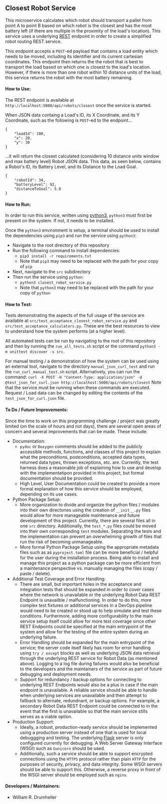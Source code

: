 ## Closest Robot Service
This microservice calculates which robot should transport a pallet from point A to point B
based on which robot is the closest and has the most battery left (if there are multiple in
the proximity of the load's location). This service uses a underlying
[REST](https://www.w3.org/2001/sw/wiki/REST) endpoint in order to create a simplified robot
routing REST service.

This endpoint accepts a `POST`-ed payload that contains a load entity which needs to be moved,
including its identifier and its current cartesian coordinates. This endpoint then returns the
the robot that is best to transport the load based on which one is closest to the load's location.
However, if there is more than one robot within 10 distance units of the load, this service returns
the robot with the most battery remaining.

#### How to Use:
The REST endpoint is available at `http://localhost:5000/api/robots/closest` once the service is
started.

When JSON data containg a Load's ID, its X Coordinate, and its Y Coordinate,
such as the following is `POST`-ed to the endpoint...
```
{
    "loadId": 100,
    "x": 20,
    "y": 30
}
```

...it will return the closest calculated (considering 10 distance units window and max battery level)
Robot JSON data. This data, as seen below, contains a Robot's ID, its Battery Level, and its Distance
to the Load Goal.
```
{
    "robotId": 34,
    "batteryLevel": 92,
    "distanceToGoal": 5.0
}
```

#### How to Run:
In order to run this service, written using [python3](https://www.python.org), `python3` must
first be present on the system. If not, it needs to be installed.

Once the `python3` environment is setup, a terminal should be used to install the dependencies using
`pip3` and run the service using `python3`:
- Navigate to the root directory of this repository
- Run the following command to install dependencies:
  - `pip3 install -r requirements.txt`
  - Note that `pip3` may need to be replaced with the path for your copy of `pip`
- Next, navigate to the `src` subdirectory
- Then run the service using `python`:
  - `python3 closest_robot_service.py`
  - Note that `python3` may need to be replaced with the path for your copy of `python`

#### How to Test:
Tests demonstrating the aspects of the full usage of the service are available at
`src/test_acceptance_closest_robot_service.py` and `src/test_acceptance_calculators.py`.
These are the best resources to view to understand how the system performs (at a higher level).

All automated tests can be run by navigating to the root of this repository and then
by running the `run_all_tests.sh` script or the command `python3 -m unittest discover -s src`.

For manual testing / a demonstration of how the system can be used using an external tool,
navigate to the directory `manual_json_curl_test` and run the `run_curl_manual_test.sh` script.
Alternatively, you can run the command:
`curl -X POST -H "Content-Type: application/json" -d @test_json_for_curl.json http://localhost:5000/api/robots/closest`
Note that the service must be running when these commands are executed.
Request / Load data can be changed by editing the contents of the `test_json_for_curl.json` file.

#### To Do / Future Improvements:
Since the time to work on this programming challenge / project was greatly limited (on the scale of
hours and not days), there are several open areas of concern and several improvements that can be made.
These include:
- Documentation:
  - `pydoc` or `Doxygen` comments should be added to the publicly accessible methods, functions, and classes of this
    project to explain what the preconditions, postconditions, accepted data types, returned data types, thrown
    exceptions, etc. are. Currently, the test harness does a reasonable job of explaining how to use and develop with
    the implementatipon provided in this project, but formal documentation should be provided.
  - High Level, User Documentation could be created to provide a more formal explanation of how this service should be
    employed, depending on its use cases.
- Python Package Setup:
  - More organization to divide and organize the python files / modules into their own directories using the creation of
    `__init__.py` files would allow for more manageable maintenance and future development of this project. Currently,
    there are several files all in one `src` directory. Additionally, the `test_*.py` files could be moved into their
    own corresponding `test` modules. Separating the tests and the implementation can prevent an overwhelming growth of
    files that run the risk of becoming unmanageable.
  - More formal Python Package Setup using the appropriate metadata files such as as `pyproject.toml` file can be more
    beneficial / helpful for the user during the installation process. Being able to install and manage this project
    as a python package can be more efficient from a maintenance perspective vs. manually managing the files (copy /
    paste / delete).
- Additional Test Coverage and Error Handling:
  - There are small, but important holes in the acceptance and integration tests that should be expanded in order to
    cover cases where the network is unavailable or the underlying Robot Data REST Endpoint is unavailble /
    malfunctioning. In order to do this, more complex test fixtures or additional services in a DevOps pipeline would
    need to be created or stood up to help simulate and test these conditions. Furthermore, adding more configurability
    to the main service setup itself could allow for more test coverage since other REST Endpoints could be specified
    at the main entrypoint of the system and allow for the testing of the entire system during an underlying failure.
  - Error Handling should be expanded for the main entrypoint of the service; the server code itself likely has room
    for error handling using `try / except` blocks as well as underlying JSON data retrieval through the underlying REST
    service for Robot Data (as mentioned above). Logging to a log file during failures would also be beneficial to
    the developers and the maintainers of the service as part of future debugging and deployment needs.
  - Support for redundancy / backup options for connecting to underlying REST Endpoints would also be a plus in case
    if the main endpoint is unavailable. A reliable service should be able to handle when underlying services are
    unavailable and then attempt to fallback to alternate, redundnant, or backup options. For example, a secondary
    Robot Data REST Endpoint could be connected to in the event that the first is unavailable so that the main service
    stills serves as a viable option.
- Production Support:
  - Ideally, a robust, production-ready service should be implemented using a production server instead of one that is
    used for local debuggging and testing. The underlying [Flask](https://flask.palletsprojects.com/en/2.2.x) server
    is only configured currently for debugging. A Web Server Gateway Interface (WSGI) such as `Gunicorn` should be used.
  - Additionally, such a service should be able to support encrypted connections using the `HTTPS` protocol rather than
    plain `HTTP` for the purposes of security, privacy, and data integrity. Some WSGI servers should be able to support
    this. Otherwise, a reverse proxy in front of the WSGI server should be employed such as `nginx`.

#### Developers / Maintainers:
- William R. Drumheller
